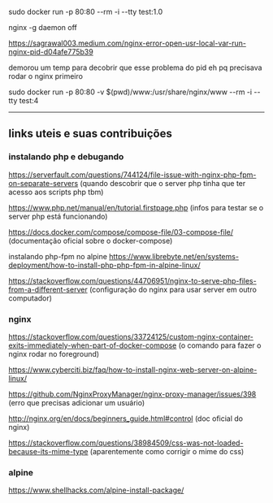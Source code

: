 sudo docker run -p 80:80 --rm -i --tty test:1.0

nginx -g daemon off

https://sagrawal003.medium.com/nginx-error-open-usr-local-var-run-nginx-pid-d04afe775b39

demorou um temp para decobrir que esse problema do pid eh pq precisava rodar o nginx primeiro

sudo docker run -p 80:80 -v $(pwd)/www:/usr/share/nginx/www --rm -i --tty test:4

-------
## links uteis e suas contribuições

### instalando php e debugando

https://serverfault.com/questions/744124/file-issue-with-nginx-php-fpm-on-separate-servers
(quando descobrir que o server php tinha que ter acesso aos scripts php tbm)

https://www.php.net/manual/en/tutorial.firstpage.php
(infos para testar se o server php está funcionando)

https://docs.docker.com/compose/compose-file/03-compose-file/
(documentação oficial sobre o docker-compose)

instalando php-fpm no alpine
https://www.librebyte.net/en/systems-deployment/how-to-install-php-php-fpm-in-alpine-linux/

https://stackoverflow.com/questions/44706951/nginx-to-serve-php-files-from-a-different-server
(configuração do nginx para usar server em outro computador)

### nginx

https://stackoverflow.com/questions/33724125/custom-nginx-container-exits-immediately-when-part-of-docker-compose
(o comando para fazer o nginx rodar no foreground)

https://www.cyberciti.biz/faq/how-to-install-nginx-web-server-on-alpine-linux/

https://github.com/NginxProxyManager/nginx-proxy-manager/issues/398
(erro que precisas adicionar um usuário)

http://nginx.org/en/docs/beginners_guide.html#control
(doc oficial do nginx)

https://stackoverflow.com/questions/38984509/css-was-not-loaded-because-its-mime-type
(aparentemente como corrigir o mime do css)

### alpine

https://www.shellhacks.com/alpine-install-package/
